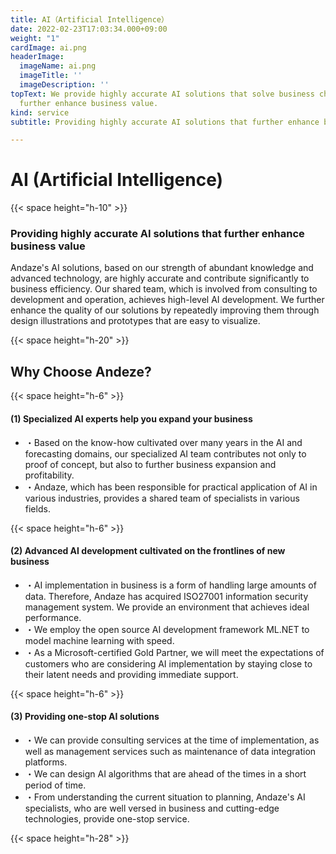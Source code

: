 ```yaml
---
title: AI（Artificial Intelligence）
date: 2022-02-23T17:03:34.000+09:00
weight: "1"
cardImage: ai.png
headerImage:
  imageName: ai.png
  imageTitle: ''
  imageDescription: ''
topText: We provide highly accurate AI solutions that solve business challenges and
  further enhance business value.
kind: service
subtitle: Providing highly accurate AI solutions that further enhance business value

---
```

# AI (Artificial Intelligence)

{{< space height="h-10" >}}

### Providing highly accurate AI solutions that further enhance business value

Andaze's AI solutions, based on our strength of abundant knowledge and advanced technology, are highly accurate and contribute significantly to business efficiency. Our shared team, which is involved from consulting to development and operation, achieves high-level AI development. We further enhance the quality of our solutions by repeatedly improving them through design illustrations and prototypes that are easy to visualize.

{{< space height="h-20" >}}

## Why Choose Andeze?

{{< space height="h-6" >}}

#### (1) Specialized AI experts help you expand your business

* ・Based on the know-how cultivated over many years in the AI and forecasting domains, our specialized AI team contributes not only to proof of concept, but also to further business expansion and profitability.
* ・Andaze, which has been responsible for practical application of AI in various industries, provides a shared team of specialists in various fields.

{{< space height="h-6" >}}

#### (2) Advanced AI development cultivated on the frontlines of new business

* ・AI implementation in business is a form of handling large amounts of data. Therefore, Andaze has acquired ISO27001 information security management system. We provide an environment that achieves ideal performance.
* ・We employ the open source AI development framework ML.NET to model machine learning with speed.
* ・As a Microsoft-certified Gold Partner, we will meet the expectations of customers who are considering AI implementation by staying close to their latent needs and providing immediate support.

{{< space height="h-6" >}}

#### (3) Providing one-stop AI solutions

* ・We can provide consulting services at the time of implementation, as well as management services such as maintenance of data integration platforms.
* ・We can design AI algorithms that are ahead of the times in a short period of time.
* ・From understanding the current situation to planning, Andaze's AI specialists, who are well versed in business and cutting-edge technologies, provide one-stop service.

{{< space height="h-28" >}}